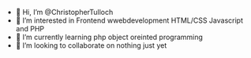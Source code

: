 - 👋 Hi, I’m @ChristopherTulloch
- 👀 I’m interested in Frontend wwebdevelopment HTML/CSS Javascript and PHP
- 🌱 I’m currently learning php object oreinted programming
- 💞️ I’m looking to collaborate on nothing just yet

<!---
ChristopherTulloch/ChristopherTulloch is a ✨ special ✨ repository because its `README.md` (this file) appears on your GitHub profile.
You can click the Preview link to take a look at your changes.
--->
